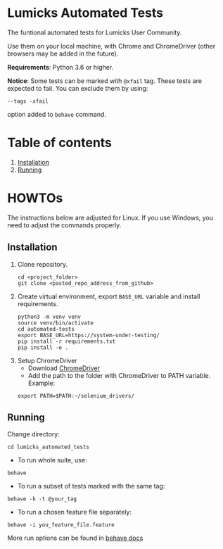 # Lumicks Automated Tests
The funtional automated tests for Lumicks User Community.

Use them on your local machine, with Chrome and ChromeDriver (other browsers may be added in the future).

**Requirements**: Python 3.6 or higher.

**Notice**: Some tests can be marked with `@xfail` tag. These tests are expected to fail. You can exclude them by using:
```
--tags -xfail
```
option added to `behave` command.

# Table of contents
  1. [Installation](#installation)
  2. [Running](#running)

# HOWTOs
The instructions below are adjusted for Linux. If you use Windows, you need to adjust the commands properly.

## Installation

  1. Clone repository.
     ```
     cd <project_folder>
     git clone <pasted_repo_address_from_github>
     ```
  2. Create virtual environment, export `BASE_URL` variable and install requirements.
     ```
     python3 -m venv venv
     source venv/bin/activate
     cd automated-tests
     export BASE_URL=https://system-under-testing/
     pip install -r requirements.txt
     pip install -e .
     ```
  3. Setup ChromeDriver
     - Download [ChromeDriver](http://chromedriver.chromium.org/downloads)
     - Add the path to the folder with ChromeDriver to PATH variable. Example:
     ```
     export PATH=$PATH:~/selenium_drivers/
     ```

## Running
  Change directory:
  ```
  cd lumicks_automated_tests
  ```
  - To run whole suite, use:
  ```
  behave
  ```
  - To run a subset of tests marked with the same tag:
  ```
  behave -k -t @your_tag
  ```
  - To run a chosen feature file separately:
  ```
  behave -i you_feature_file.feature
  ```

  More run options can be found in [behave docs](https://behave.readthedocs.io/en/stable/)
